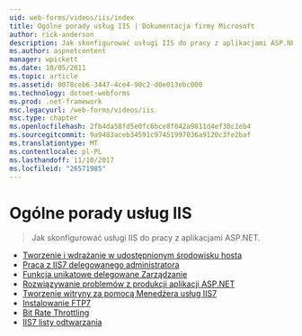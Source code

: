 ```yaml
---
uid: web-forms/videos/iis/index
title: Ogólne porady usług IIS | Dokumentacja firmy Microsoft
author: rick-anderson
description: Jak skonfigurować usługi IIS do pracy z aplikacjami ASP.NET.
ms.author: aspnetcontent
manager: wpickett
ms.date: 10/05/2011
ms.topic: article
ms.assetid: 0078ceb6-3447-4ce4-90c2-d0e013ebc000
ms.technology: dotnet-webforms
ms.prod: .net-framework
msc.legacyurl: /web-forms/videos/iis
msc.type: chapter
ms.openlocfilehash: 2fb4da58fd5e0fc6bce8f042a9811d4ef30c1eb4
ms.sourcegitcommit: 9a9483aceb34591c97451997036a9120c3fe2baf
ms.translationtype: MT
ms.contentlocale: pl-PL
ms.lasthandoff: 11/10/2017
ms.locfileid: "26571985"
---
```

<a name="general-iis-tips"></a>Ogólne porady usług IIS
====================
> Jak skonfigurować usługi IIS do pracy z aplikacjami ASP.NET.


- [Tworzenie i wdrażanie w udostępnionym środowisku hosta](developing-and-deploying-in-a-shared-hosting.md)
- [Praca z IIS7 delegowanego administratora](working-with-iis7-deligated-admin.md)
- [Funkcja unikatowe delegowane Zarządzanie](feature-specific-delegated-management.md)
- [Rozwiązywanie problemów z produkcji aplikacji ASP.NET](troubleshooting-production-aspnet-apps.md)
- [Tworzenie witryny za pomocą Menedżera usług IIS7](creating-a-site-with-iis7-manager.md)
- [Instalowanie FTP7](installing-ftp7.md)
- [Bit Rate Throttling](bit-rate-throttling.md)
- [IIS7 listy odtwarzania](iis7-playlists.md)
